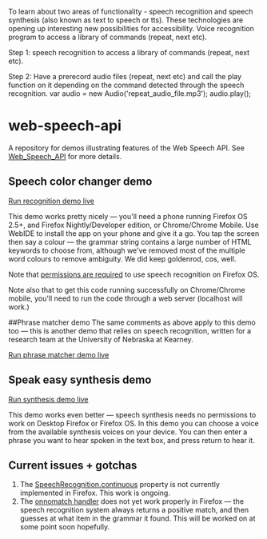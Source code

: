 To learn about two areas of functionality - speech recognition and speech synthesis (also known as text to speech or tts). These technologies are opening up interesting new possibilities for accessibility. Voice recognition program to access a library of commands (repeat, next etc).

Step 1: speech recognition to access a library of commands (repeat, next etc).

Step 2: Have a prerecord audio files (repeat, next etc) and call the play function on it depending on the command detected through the speech recognition.
var audio = new Audio('repeat_audio_file.mp3');
audio.play();

# web-speech-api
A repository for demos illustrating features of the Web Speech API. See [Web_Speech_API](https://developer.mozilla.org/en-US/docs/Web/API/Web_Speech_API) for more details.

## Speech color changer demo
[Run recognition demo live](http://mdn.github.io/web-speech-api/speech-color-changer/)

This demo works pretty nicely — you'll need a phone running Firefox OS 2.5+, and Firefox Nightly/Developer edition, or Chrome/Chrome Mobile. Use WebIDE to install the app on your phone and give it a go. You tap the screen then say a colour — the grammar string contains a large number of HTML keywords to choose from, although we've removed most of the multiple word colours to remove ambiguity. We did keep goldenrod, cos, well.

Note that [permissions are required](https://developer.mozilla.org/en-US/docs/Web/API/Web_Speech_API#Firefox_OS_permissions) to use speech recognition on Firefox OS.

Note also that to get this code running successfully on Chrome/Chrome mobile, you'll need to run the code through a web server (localhost will work.)

##Phrase matcher demo
The same comments as above apply to this demo too — this is another demo that relies on speech recognition, written for a research team at the University of Nebraska at Kearney.

[Run phrase matcher demo live](http://mdn.github.io/web-speech-api/phrase-matcher/)

## Speak easy synthesis demo
[Run synthesis demo live](http://mdn.github.io/web-speech-api/speak-easy-synthesis/)

This demo works even better — speech synthesis needs no permissions to work on Desktop Firefox or Firefox OS. In this demo you can choose a voice from the available synthesis voices on your device. You can then enter a phrase you want to hear spoken in the text box, and press return to hear it.

## Current issues + gotchas

1. The [SpeechRecognition.continuous](https://developer.mozilla.org/en-US/docs/Web/API/SpeechRecognition/continuous) property is not currently implemented in Firefox. This work is ongoing.
2. The [onnomatch handler](https://developer.mozilla.org/en-US/docs/Web/API/SpeechRecognition/onnomatch) does not yet work properly in Firefox — the speech recognition system always returns a positive match, and then guesses at what item in the grammar it found. This will be worked on at some point soon hopefully.
